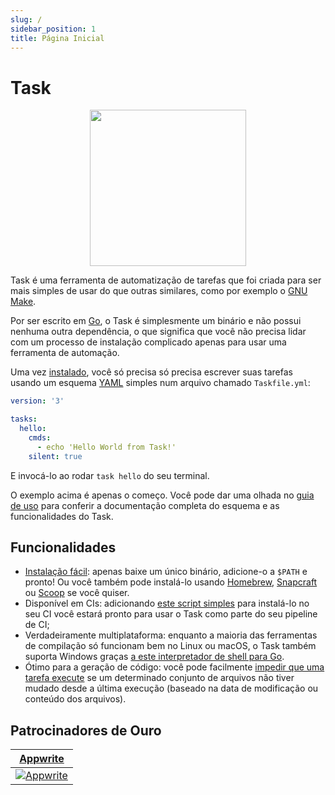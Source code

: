 ```yaml
---
slug: /
sidebar_position: 1
title: Página Inicial
---
```


# Task

<div align="center">
  <img id="logo" src="img/logo.svg" height="250px" width="250px" />
</div>

Task é uma ferramenta de automatização de tarefas que foi criada para ser mais simples de usar do que outras similares, como por exemplo o [GNU Make](https://www.gnu.org/software/make/).

Por ser escrito em [Go](https://go.dev/), o Task é simplesmente um binário e não possui nenhuma outra dependência, o que significa que você não precisa lidar com um processo de instalação complicado apenas para usar uma ferramenta de automação.

Uma vez [instalado](installation.md), você só precisa só precisa escrever suas tarefas usando um esquema [YAML](http://yaml.org/) simples num arquivo chamado `Taskfile.yml`:

```yaml title="Taskfile.yml"
version: '3'

tasks:
  hello:
    cmds:
      - echo 'Hello World from Task!'
    silent: true
```

E invocá-lo ao rodar `task hello` do seu terminal.

O exemplo acima é apenas o começo. Você pode dar uma olhada no [guia de uso](/usage) para conferir a documentação completa do esquema e as funcionalidades do Task.

## Funcionalidades

- [Instalação fácil](installation.md): apenas baixe um único binário, adicione-o a `$PATH` e pronto! Ou você também pode instalá-lo usando [Homebrew](https://brew.sh/), [Snapcraft](https://snapcraft.io/) ou [Scoop](https://scoop.sh/) se você quiser.
- Disponível em CIs: adicionando [este script simples](installation.md#install-script) para instalá-lo no seu CI você estará pronto para usar o Task como parte do seu pipeline de CI;
- Verdadeiramente multiplataforma: enquanto a maioria das ferramentas de compilação só funcionam bem no Linux ou macOS, o Task também suporta Windows graças [a este interpretador de shell para Go](https://github.com/mvdan/sh).
- Ótimo para a geração de código: você pode facilmente [impedir que uma tarefa execute](/usage#prevent-unnecessary-work) se um determinado conjunto de arquivos não tiver mudado desde a última execução (baseado na data de modificação ou conteúdo dos arquivos).

## Patrocinadores de Ouro

<div class="gold-sponsors">

| [Appwrite](https://appwrite.io/?utm_source=taskfile.dev&utm_medium=website&utm_campaign=task_oss_fund)                       |
| ---------------------------------------------------------------------------------------------------------------------------- |
| [![Appwrite](/img/appwrite.svg)](https://appwrite.io/?utm_source=taskfile.dev&utm_medium=website&utm_campaign=task_oss_fund) |

</div>

<!-- prettier-ignore-start -->

<!-- prettier-ignore-end -->
